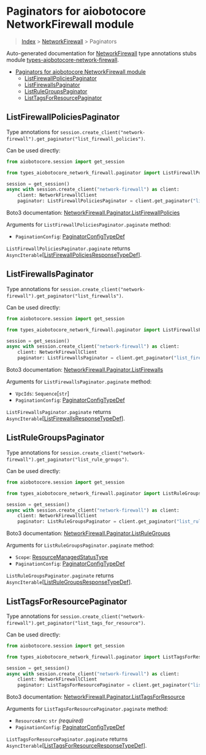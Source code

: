 <a id="paginators-for-aiobotocore-networkfirewall-module"></a>

# Paginators for aiobotocore NetworkFirewall module

> [Index](..) > [NetworkFirewall](.) > Paginators

Auto-generated documentation for
[NetworkFirewall](https://boto3.amazonaws.com/v1/documentation/api/latest/reference/services/network-firewall.html#NetworkFirewall)
type annotations stubs module
[types-aiobotocore-network-firewall](https://pypi.org/project/types-aiobotocore-network-firewall/).

- [Paginators for aiobotocore NetworkFirewall module](#paginators-for-aiobotocore-networkfirewall-module)
  - [ListFirewallPoliciesPaginator](#listfirewallpoliciespaginator)
  - [ListFirewallsPaginator](#listfirewallspaginator)
  - [ListRuleGroupsPaginator](#listrulegroupspaginator)
  - [ListTagsForResourcePaginator](#listtagsforresourcepaginator)

<a id="listfirewallpoliciespaginator"></a>

## ListFirewallPoliciesPaginator

Type annotations for
`session.create_client("network-firewall").get_paginator("list_firewall_policies")`.

Can be used directly:

```python
from aiobotocore.session import get_session

from types_aiobotocore_network_firewall.paginator import ListFirewallPoliciesPaginator

session = get_session()
async with session.create_client("network-firewall") as client:
    client: NetworkFirewallClient
    paginator: ListFirewallPoliciesPaginator = client.get_paginator("list_firewall_policies")
```

Boto3 documentation:
[NetworkFirewall.Paginator.ListFirewallPolicies](https://boto3.amazonaws.com/v1/documentation/api/latest/reference/services/network-firewall.html#NetworkFirewall.Paginator.ListFirewallPolicies)

Arguments for `ListFirewallPoliciesPaginator.paginate` method:

- `PaginationConfig`:
  [PaginatorConfigTypeDef](./type_defs.md#paginatorconfigtypedef)

`ListFirewallPoliciesPaginator.paginate` returns
`AsyncIterable`\[[ListFirewallPoliciesResponseTypeDef](./type_defs.md#listfirewallpoliciesresponsetypedef)\].

<a id="listfirewallspaginator"></a>

## ListFirewallsPaginator

Type annotations for
`session.create_client("network-firewall").get_paginator("list_firewalls")`.

Can be used directly:

```python
from aiobotocore.session import get_session

from types_aiobotocore_network_firewall.paginator import ListFirewallsPaginator

session = get_session()
async with session.create_client("network-firewall") as client:
    client: NetworkFirewallClient
    paginator: ListFirewallsPaginator = client.get_paginator("list_firewalls")
```

Boto3 documentation:
[NetworkFirewall.Paginator.ListFirewalls](https://boto3.amazonaws.com/v1/documentation/api/latest/reference/services/network-firewall.html#NetworkFirewall.Paginator.ListFirewalls)

Arguments for `ListFirewallsPaginator.paginate` method:

- `VpcIds`: `Sequence`\[`str`\]
- `PaginationConfig`:
  [PaginatorConfigTypeDef](./type_defs.md#paginatorconfigtypedef)

`ListFirewallsPaginator.paginate` returns
`AsyncIterable`\[[ListFirewallsResponseTypeDef](./type_defs.md#listfirewallsresponsetypedef)\].

<a id="listrulegroupspaginator"></a>

## ListRuleGroupsPaginator

Type annotations for
`session.create_client("network-firewall").get_paginator("list_rule_groups")`.

Can be used directly:

```python
from aiobotocore.session import get_session

from types_aiobotocore_network_firewall.paginator import ListRuleGroupsPaginator

session = get_session()
async with session.create_client("network-firewall") as client:
    client: NetworkFirewallClient
    paginator: ListRuleGroupsPaginator = client.get_paginator("list_rule_groups")
```

Boto3 documentation:
[NetworkFirewall.Paginator.ListRuleGroups](https://boto3.amazonaws.com/v1/documentation/api/latest/reference/services/network-firewall.html#NetworkFirewall.Paginator.ListRuleGroups)

Arguments for `ListRuleGroupsPaginator.paginate` method:

- `Scope`: [ResourceManagedStatusType](./literals.md#resourcemanagedstatustype)
- `PaginationConfig`:
  [PaginatorConfigTypeDef](./type_defs.md#paginatorconfigtypedef)

`ListRuleGroupsPaginator.paginate` returns
`AsyncIterable`\[[ListRuleGroupsResponseTypeDef](./type_defs.md#listrulegroupsresponsetypedef)\].

<a id="listtagsforresourcepaginator"></a>

## ListTagsForResourcePaginator

Type annotations for
`session.create_client("network-firewall").get_paginator("list_tags_for_resource")`.

Can be used directly:

```python
from aiobotocore.session import get_session

from types_aiobotocore_network_firewall.paginator import ListTagsForResourcePaginator

session = get_session()
async with session.create_client("network-firewall") as client:
    client: NetworkFirewallClient
    paginator: ListTagsForResourcePaginator = client.get_paginator("list_tags_for_resource")
```

Boto3 documentation:
[NetworkFirewall.Paginator.ListTagsForResource](https://boto3.amazonaws.com/v1/documentation/api/latest/reference/services/network-firewall.html#NetworkFirewall.Paginator.ListTagsForResource)

Arguments for `ListTagsForResourcePaginator.paginate` method:

- `ResourceArn`: `str` *(required)*
- `PaginationConfig`:
  [PaginatorConfigTypeDef](./type_defs.md#paginatorconfigtypedef)

`ListTagsForResourcePaginator.paginate` returns
`AsyncIterable`\[[ListTagsForResourceResponseTypeDef](./type_defs.md#listtagsforresourceresponsetypedef)\].
